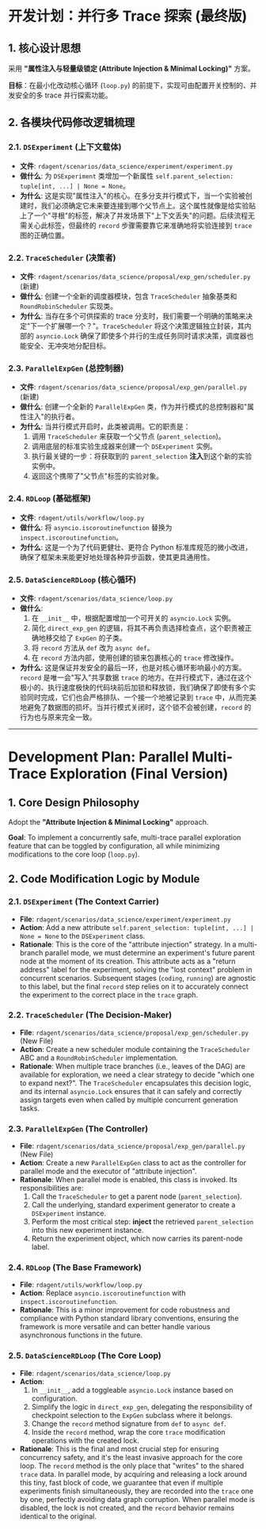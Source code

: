 # 开发计划：并行多 Trace 探索 (最终版)

## 1. 核心设计思想

采用 **"属性注入与轻量级锁定 (Attribute Injection & Minimal Locking)"** 方案。

**目标**：在最小化改动核心循环 (`loop.py`) 的前提下，实现可由配置开关控制的、并发安全的多 trace 并行探索功能。

## 2. 各模块代码修改逻辑梳理

### 2.1. `DSExperiment` (上下文载体)
-   **文件**: `rdagent/scenarios/data_science/experiment/experiment.py`
-   **做什么**: 为 `DSExperiment` 类增加一个新属性 `self.parent_selection: tuple[int, ...] | None = None`。
-   **为什么**: 这是实现"属性注入"的核心。在多分支并行模式下，当一个实验被创建时，我们必须确定它未来要连接到哪个父节点上。这个属性就像是给实验贴上了一个"寻根"的标签，解决了并发场景下"上下文丢失"的问题。后续流程无需关心此标签，但最终的 `record` 步骤需要靠它来准确地将实验连接到 `trace` 图的正确位置。

### 2.2. `TraceScheduler` (决策者)
-   **文件**: `rdagent/scenarios/data_science/proposal/exp_gen/scheduler.py` (新建)
-   **做什么**: 创建一个全新的调度器模块，包含 `TraceScheduler` 抽象基类和 `RoundRobinScheduler` 实现类。
-   **为什么**: 当存在多个可供探索的 trace 分支时，我们需要一个明确的策略来决定"下一个扩展哪一个？"。`TraceScheduler` 将这个决策逻辑独立封装，其内部的 `asyncio.Lock` 确保了即使多个并行的生成任务同时请求决策，调度器也能安全、无冲突地分配目标。

### 2.3. `ParallelExpGen` (总控制器)
-   **文件**: `rdagent/scenarios/data_science/proposal/exp_gen/parallel.py` (新建)
-   **做什么**: 创建一个全新的 `ParallelExpGen` 类，作为并行模式的总控制器和"属性注入"的执行者。
-   **为什么**: 当并行模式开启时，此类被调用。它的职责是：
    1.  调用 `TraceScheduler` 来获取一个父节点 (`parent_selection`)。
    2.  调用底层的标准实验生成器来创建一个 `DSExperiment` 实例。
    3.  执行最关键的一步：将获取到的 `parent_selection` **注入**到这个新的实验实例中。
    4.  返回这个携带了"父节点"标签的实验对象。

### 2.4. `RDLoop` (基础框架)
-   **文件**: `rdagent/utils/workflow/loop.py`
-   **做什么**: 将 `asyncio.iscoroutinefunction` 替换为 `inspect.iscoroutinefunction`。
-   **为什么**: 这是一个为了代码更健壮、更符合 Python 标准库规范的微小改进，确保了框架未来能更好地处理各种异步函数，使其更具通用性。

### 2.5. `DataScienceRDLoop` (核心循环)
-   **文件**: `rdagent/scenarios/data_science/loop.py`
-   **做什么**:
    1.  在 `__init__` 中，根据配置增加一个可开关的 `asyncio.Lock` 实例。
    2.  简化 `direct_exp_gen` 的逻辑，将其不再负责选择检查点，这个职责被正确地移交给了 `ExpGen` 的子类。
    3.  将 `record` 方法从 `def` 改为 `async def`。
    4.  在 `record` 方法内部，使用创建的锁来包裹核心的 `trace` 修改操作。
-   **为什么**: 这是保证并发安全的最后一环，也是对核心循环影响最小的方案。`record` 是唯一会"写入"共享数据 `trace` 的地方。在并行模式下，通过在这个极小的、执行速度极快的代码块前后加锁和释放锁，我们确保了即使有多个实验同时完成，它们也会严格排队、一个接一个地被记录到 `trace` 中，从而完美地避免了数据图的损坏。当并行模式关闭时，这个锁不会被创建，`record` 的行为也与原来完全一致。

---

# Development Plan: Parallel Multi-Trace Exploration (Final Version)

## 1. Core Design Philosophy

Adopt the **"Attribute Injection & Minimal Locking"** approach.

**Goal**: To implement a concurrently safe, multi-trace parallel exploration feature that can be toggled by configuration, all while minimizing modifications to the core loop (`loop.py`).

## 2. Code Modification Logic by Module

### 2.1. `DSExperiment` (The Context Carrier)
-   **File**: `rdagent/scenarios/data_science/experiment/experiment.py`
-   **Action**: Add a new attribute `self.parent_selection: tuple[int, ...] | None = None` to the `DSExperiment` class.
-   **Rationale**: This is the core of the "attribute injection" strategy. In a multi-branch parallel mode, we must determine an experiment's future parent node at the moment of its creation. This attribute acts as a "return address" label for the experiment, solving the "lost context" problem in concurrent scenarios. Subsequent stages (`coding`, `running`) are agnostic to this label, but the final `record` step relies on it to accurately connect the experiment to the correct place in the `trace` graph.

### 2.2. `TraceScheduler` (The Decision-Maker)
-   **File**: `rdagent/scenarios/data_science/proposal/exp_gen/scheduler.py` (New File)
-   **Action**: Create a new scheduler module containing the `TraceScheduler` ABC and a `RoundRobinScheduler` implementation.
-   **Rationale**: When multiple trace branches (i.e., leaves of the DAG) are available for exploration, we need a clear strategy to decide "which one to expand next?". The `TraceScheduler` encapsulates this decision logic, and its internal `asyncio.Lock` ensures that it can safely and correctly assign targets even when called by multiple concurrent generation tasks.

### 2.3. `ParallelExpGen` (The Controller)
-   **File**: `rdagent/scenarios/data_science/proposal/exp_gen/parallel.py` (New File)
-   **Action**: Create a new `ParallelExpGen` class to act as the controller for parallel mode and the executor of "attribute injection".
-   **Rationale**: When parallel mode is enabled, this class is invoked. Its responsibilities are:
    1.  Call the `TraceScheduler` to get a parent node (`parent_selection`).
    2.  Call the underlying, standard experiment generator to create a `DSExperiment` instance.
    3.  Perform the most critical step: **inject** the retrieved `parent_selection` into this new experiment instance.
    4.  Return the experiment object, which now carries its parent-node label.

### 2.4. `RDLoop` (The Base Framework)
-   **File**: `rdagent/utils/workflow/loop.py`
-   **Action**: Replace `asyncio.iscoroutinefunction` with `inspect.iscoroutinefunction`.
-   **Rationale**: This is a minor improvement for code robustness and compliance with Python standard library conventions, ensuring the framework is more versatile and can better handle various asynchronous functions in the future.

### 2.5. `DataScienceRDLoop` (The Core Loop)
-   **File**: `rdagent/scenarios/data_science/loop.py`
-   **Action**:
    1.  In `__init__`, add a toggleable `asyncio.Lock` instance based on configuration.
    2.  Simplify the logic in `direct_exp_gen`, delegating the responsibility of checkpoint selection to the `ExpGen` subclass where it belongs.
    3.  Change the `record` method signature from `def` to `async def`.
    4.  Inside the `record` method, wrap the core `trace` modification operations with the created lock.
-   **Rationale**: This is the final and most crucial step for ensuring concurrency safety, and it's the least invasive approach for the core loop. The `record` method is the only place that "writes" to the shared `trace` data. In parallel mode, by acquiring and releasing a lock around this tiny, fast block of code, we guarantee that even if multiple experiments finish simultaneously, they are recorded into the `trace` one by one, perfectly avoiding data graph corruption. When parallel mode is disabled, the lock is not created, and the `record` behavior remains identical to the original.
